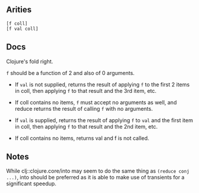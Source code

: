 ## Arities

    [f coll]
    [f val coll]

## Docs

Clojure's fold right.

`f` should be a function of 2 and also of 0 arguments.

- If `val` is not supplied, returns the result of applying `f` to the
  first 2 items in coll, then applying `f` to that result and the 3rd
  item, etc.

- If coll contains no items, `f` must accept no arguments as well, and
  reduce returns the result of calling `f` with no arguments.

- If `val` is supplied, returns the result of applying `f` to `val`
  and the first item in coll, then applying `f` to that result and the
  2nd item, etc.

- If coll contains no items, returns val and f is not called.

## Notes

While clj::clojure.core/into may seem to do the same thing as
`(reduce conj ...)`, into should be preferred as it is able to make use of
transients for a significant speedup.
